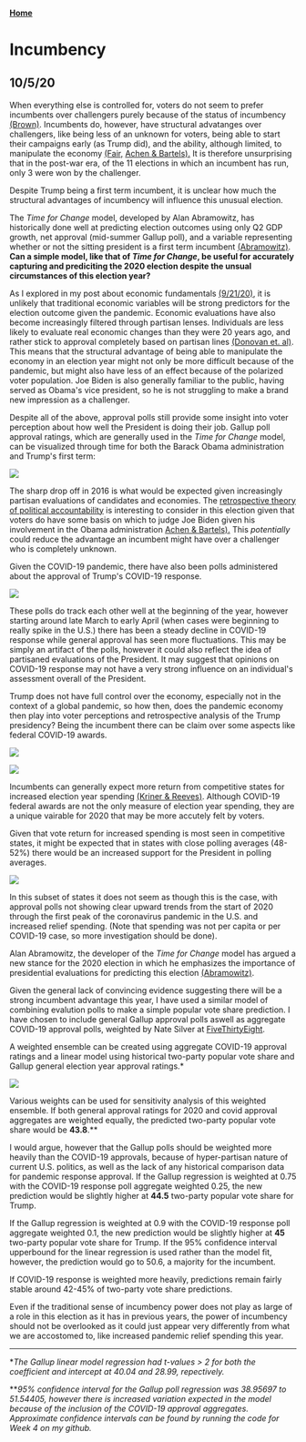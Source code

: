 #### [Home](https://cassidybargell.github.io/election_analytics/)

# Incumbency
## 10/5/20

When everything else is controlled for, voters do not seem to prefer incumbents over challengers purely because of the status of incumbency [(Brown)](https://www-cambridge-org.ezp-prod1.hul.harvard.edu/core/services/aop-cambridge-core/content/view/ECFE39E003912F8AF65C2AD14A34BD8C/S2052263014000062a.pdf/div-class-title-voters-don-t-care-much-about-incumbency-div.pdf). Incumbents do, however, have structural advatanges over challengers, like being less of an unknown for voters, being able to start their campaigns early (as Trump did), and the ability, although limited, to manipulate the economy [(Fair,](https://fairmodel.econ.yale.edu/rayfair/pdf/vote.pdf) [Achen & Bartels).](https://muse-jhu-edu.ezp-prod1.hul.harvard.edu/book/64646) It is therefore unsurprising that in the post-war era, of the 11 elections in which an incumbent has run, only 3 were won by the challenger.

Despite Trump being a first term incumbent, it is unclear how much the structural advantages of incumbency will influence this unusual election.

The *Time for Change* model, developed by Alan Abramowitz, has historically done well at predicting election outcomes using only Q2 GDP growth, net approval (mid-summer Gallup poll), and a variable representing whether or not the sitting president is a first term incumbent [(Abramowitz)](https://centerforpolitics.org/crystalball/articles/its-the-pandemic-stupid-a-simplified-model-for-forecasting-the-2020-presidential-election/). **Can a simple model, like that of *Time for Change*, be useful for accurately capturing and prediciting the 2020 election despite the unsual circumstances of this election year?**

As I explored in my post about economic fundamentals [(9/21/20)](https://cassidybargell.github.io/election_analytics/posts/week_2.html), it is unlikely that traditional economic variables will be strong predictors for the election outcome given the pandemic. Economic evaluations have also become increasingly filtered through partisan lenses. Individuals are less likely to evaluate real economic changes than they were 20 years ago, and rather stick to approval completely based on partisan lines [(Donovan et. al)](https://link-springer-com.ezp-prod1.hul.harvard.edu/article/10.1007/s11109-019-09539-8). This means that the structural advantage of being able to manipulate the economy in an election year might not only be more difficult because of the pandemic, but might also have less of an effect because of the polarized voter population. Joe Biden is also generally familiar to the public, having served as Obama's vice president, so he is not struggling to make a brand new impression as a challenger. 

Despite all of the above, approval polls still provide some insight into voter perception about how well the President is doing their job. Gallup poll approval ratings, which are generally used in the *Time for Change* model, can be visualized through time for both the Barack Obama administration and Trump's first term:

![](../figures/approval_through_time.png)

The sharp drop off in 2016 is what would be expected given increasingly partisan evaluations of candidates and economies. The [retrospective theory of political accountability](https://cassidybargell.github.io/election_analytics/posts/week_2.html) is interesting to consider in this election given that voters do have some basis on which to judge Joe Biden given his involvement in the Obama administration [Achen & Bartels).](https://muse-jhu-edu.ezp-prod1.hul.harvard.edu/book/64646) This *potentially* could reduce the advantage an incumbent might have over a challenger who is completely unknown.

Given the COVID-19 pandemic, there have also been polls administered about the approval of Trump's COVID-19 response. 

![](../figures/trump_2020_approvals.png)

These polls do track each other well at the beginning of the year, however starting around late March to early April (when cases were beginning to really spike in the U.S.) there has been a steady decline in COVID-19 response while general approval has seen more fluctuations. This may be simply an artifact of the polls, however it could also reflect the idea of partisaned evaluations of the President. It may suggest that opinions on COVID-19 response may not have a very strong influence on an individual's assessment overall of the President. 

Trump does not have full control over the economy, especially not in the context of a global pandemic, so how then, does the pandemic economy then play into voter perceptions and retrospective analysis of the Trump presidency?  Being the incumbent there can be claim over some aspects like federal COVID-19 awards. 

![](../figures/trump_tweet.png)

![](../figures/state_covid_relief.png)

Incumbents can generally expect more return from competitive states for increased election year spending [(Kriner & Reeves)](https://www-cambridge-org.ezp-prod1.hul.harvard.edu/core/services/aop-cambridge-core/content/view/962ABE4FC41A6FF3E1F95CE1B54D1ADD/S0003055414000598a.pdf/presidential_particularism_and_dividethedollar_politics.pdf). Although COVID-19 federal awards are not the only measure of election year spending, they are a unique vairable for 2020 that may be more accutely felt by voters.

Given that vote return for increased spending is most seen in competitive states, it might be expected that in states with close polling averages (48-52%) there would be an increased support for the President in polling averages.

![](../figures/states_vs_federalspend.png)

In this subset of states it does not seem as though this is the case, with approval polls not showing clear upward trends from the start of 2020 through the first peak of the coronavirus pandemic in the U.S. and increased relief spending. (Note that spending was not per capita or per COVID-19 case, so more investigation should be done). 

Alan Abramowitz, the developer of the *Time for Change* model has argued a new stance for the 2020 election in which he emphasizes the importance of presidential evaluations for predicting this election [(Abramowitz)](https://centerforpolitics.org/crystalball/articles/its-the-pandemic-stupid-a-simplified-model-for-forecasting-the-2020-presidential-election/). 

Given the general lack of convincing evidence suggesting there will be a strong incumbent advantage this year, I have used a similar model of combining evalution polls to make a simple popular vote share prediction. I have chosen to include general Gallup approval polls aswell as aggregate COVID-19 approval polls, weighted by Nate Silver at [FiveThirtyEight](https://projects.fivethirtyeight.com/coronavirus-polls/). 

A weighted ensemble can be created using aggregate COVID-19 approval ratings and a linear model using historical two-party popular vote share and Gallup general election year approval ratings.* 

![](../figures/equation_wk4.png)

Various weights can be used for sensitivity analysis of this weighted ensemble. If both general approval ratings for 2020 and covid approval aggregates are weighted equally, the predicted two-party popular vote share would be **43.8**.** 

I would argue, however that the Gallup polls should be weighted more heavily than the COVID-19 approvals, because of hyper-partisan nature of current U.S. politics, as well as the lack of any historical comparison data for pandemic response approval. If the Gallup regression is weighted at 0.75 with the COVID-19 response poll aggregate weighted 0.25, the new prediction would be slightly higher at **44.5** two-party popular vote share for Trump. 

If the Gallup regression is weighted at 0.9 with the COVID-19 response poll aggregate weighted 0.1, the new prediction would be slightly higher at **45** two-party popular vote share for Trump. If the 95% confidence interval upperbound for the linear regression is used rather than the model fit, however, the prediction would go to 50.6, a majority for the incumbent. 

If COVID-19 response is weighted more heavily, predictions remain fairly stable around 42-45% of two-party vote share predictions. 

Even if the traditional sense of incumbency power does not play as large of a role in this election as it has in previous years, the power of incumbency should not be overlooked as it could just appear very differently from what we are accostomed to, like increased pandemic relief spending this year. 

<hr>

**The Gallup linear model regression had t-values > 2 for both the coefficient and intercept at 40.04 and 28.99, repectively.*

***95% confidence interval for the Gallup poll regression was 38.95697 to 51.54405, however there is increased variation expected in the model because of the inclusion of the COVID-19 approval aggregates. Approximate confidence intervals can be found by running the code for Week 4 on my github.*